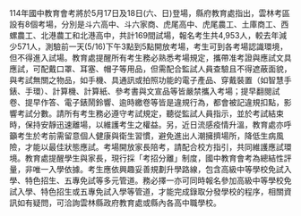 114年國中教育會考將於5月17日及18日(六、日)登場，縣府教育處指出，雲林考區設有8個考場，分別是斗六高中、斗六家商、虎尾高中、虎尾農工、土庫商工、西螺農工、北港農工和北港高中，共計169間試場，報名考生共4,953人，較去年減少571人，測驗前一天(5/16)下午3點到5點開放考場，考生可到各考場認識環境，但不得進入試場。教育處提醒所有考生務必熟悉考場規定，攜帶准考證與應試文具應試，可配戴口罩、耳塞、帽子等用品，但需配合監試人員查驗且不得遮蔽面貌，與考試無關之物品，如手機、具通訊或拍照功能的電子產品、穿戴裝置（如智慧手錶、手環）、計算機、計算紙、參考書與文宣品等皆嚴禁攜入考場；提早翻閱試卷、提早作答、電子錶鬧鈴響、逾時繳卷等皆是違規行為，都會被記違規扣點，影響考試分數。請所有考生務必遵守考試規定，聽從監試人員指示，並於考試結束時，保持安靜迅速離場，以維護考生之權益。另，近日流感疫情升溫，教育處亦呼籲考生於考前需留意個人健康與衛生習慣，避免進出人潮擁擠場所，降低生病風險，才能以最佳狀態應試。考場開放家長陪考，請配合校方指引，共同維護應試環境。教育處提醒學生與家長，現行採「考招分離」制度，國中教育會考為總結性評量，非唯一入學依據。考生應依興趣妥善規劃升學路線，包含高級中等學校免試入學、特色招生、五專免試等多元管道。務必擇一亦可同時報名參加高級中等學校免試入學、特色招生或五專免試入學等管道，才能完成錄取分發學校的程序，相關資訊如有疑問，可洽詢雲林縣政府教育處或縣內各高中職學校。